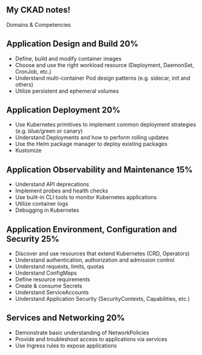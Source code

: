 ## My CKAD notes!

Domains & Competencies

## Application Design and Build 20%
- Define, build and modify container images
- Choose and use the right workload resource (Deployment, DaemonSet, CronJob, etc.)
- Understand multi-container Pod design patterns (e.g. sidecar, init and others)
- Utilize persistent and ephemeral volumes

## Application Deployment 20%
- Use Kubernetes primitives to implement common deployment strategies (e.g. blue/green or canary)
- Understand Deployments and how to perform rolling updates
- Use the Helm package manager to deploy existing packages
- Kustomize

## Application Observability and Maintenance 15%
- Understand API deprecations
- Implement probes and health checks
- Use built-in CLI tools to monitor Kubernetes applications
- Utilize container logs
- Debugging in Kubernetes

## Application Environment, Configuration and Security 25%
- Discover and use resources that extend Kubernetes (CRD, Operators)
- Understand authentication, authorization and admission control
- Understand requests, limits, quotas
- Understand ConfigMaps
- Define resource requirements
- Create & consume Secrets
- Understand ServiceAccounts
- Understand Application Security (SecurityContexts, Capabilities, etc.)

## Services and Networking 20%
- Demonstrate basic understanding of NetworkPolicies
- Provide and troubleshoot access to applications via services
- Use Ingress rules to expose applications
